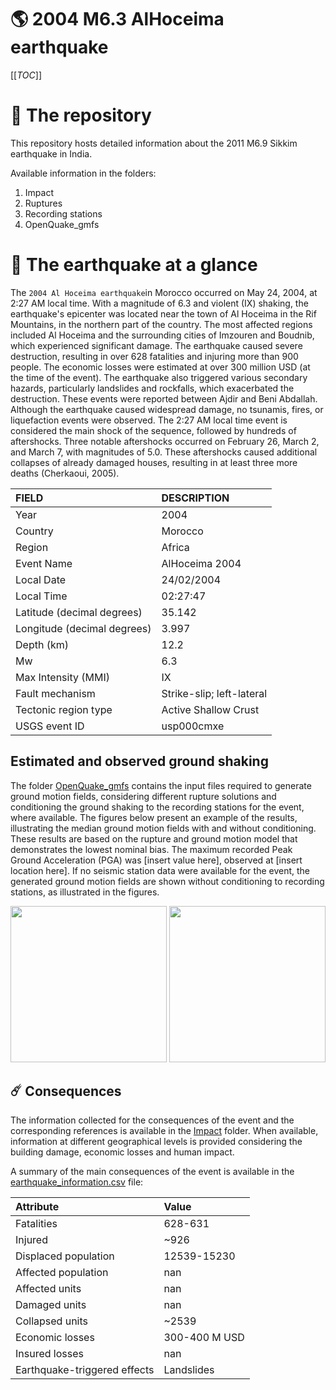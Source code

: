 # 🌎 2004 M6.3 AlHoceima earthquake
[[_TOC_]]

# 📂 The repository

This repository hosts detailed information about the 2011 M6.9 Sikkim earthquake in India.

Available information in the folders:

1. Impact
2. Ruptures
3. Recording stations
4. OpenQuake_gmfs


# 🚀 The earthquake at a glance 

The `2004 Al Hoceima earthquake`in Morocco occurred on May 24, 2004, at 2:27 AM local time. With a magnitude of 6.3 and violent (IX) shaking, the earthquake's epicenter was located near the town of Al Hoceima in the Rif Mountains, in the northern part of the country. The most affected regions included Al Hoceima and the surrounding cities of Imzouren and Boudnib, which experienced significant damage. The earthquake caused severe destruction, resulting in over 628 fatalities and injuring more than 900 people. The economic losses were estimated at over 300 million USD (at the time of the event). The earthquake also triggered various secondary hazards, particularly landslides and rockfalls, which exacerbated the destruction. These events were reported between Ajdir and Beni Abdallah. Although the earthquake caused widespread damage, no tsunamis, fires, or liquefaction events were observed. The 2:27 AM local time event is considered the main shock of the sequence, followed by hundreds of aftershocks. Three notable aftershocks occurred on February 26, March 2, and March 7, with magnitudes of 5.0. These aftershocks caused additional collapses of already damaged houses, resulting in at least three more deaths (Cherkaoui, 2005).

| FIELD | DESCRIPTION |
|:-------|:-------------|
| Year | 2004 |
| Country | Morocco |
| Region | Africa |
| Event Name | AlHoceima 2004 |
| Local Date | 24/02/2004 |
| Local Time | 02:27:47 |
| Latitude (decimal degrees) | 35.142 |
| Longitude (decimal degrees) | 3.997 |
| Depth (km) | 12.2 |
| Mw | 6.3 |
| Max Intensity (MMI) | IX |
| Fault mechanism | Strike-slip; left-lateral |
| Tectonic region type | Active Shallow Crust |
| USGS event ID | usp000cmxe |

## Estimated and observed ground shaking

The folder [OpenQuake_gmfs](./OpenQuake_gmfs/) contains the input files required to generate ground motion fields, considering different rupture solutions and conditioning the ground shaking to the recording stations for the event, where available. The figures below present an example of the results, illustrating the median ground motion fields with and without conditioning. These results are based on the rupture and ground motion model that demonstrates the lowest nominal bias. The maximum recorded Peak Ground Acceleration (PGA) was [insert value here], observed at [insert location here]. If no seismic station data were available for the event, the generated ground motion fields are shown without conditioning to recording stations, as illustrated in the figures.

<img src="./4_OpenQuake_gmfs/median_gmf_stations_none.png" height="250">
<img src="./4_OpenQuake_gmfs/median_gmf_stations_seismic.png" height="250">

## ☄️ Consequences

The information collected for the consequences of the event and the corresponding references is available in the [Impact](./Impact) folder. When available, information at different geographical levels is provided considering the building damage, economic losses and human impact.

A summary of the main consequences of the event is available in the [earthquake_information.csv](./earthquake_information.csv) file:

| Attribute | Value |
|:-------|:-------------|
| Fatalities | 628-631 |
| Injured | ~926 |
| Displaced population | 12539-15230 |
| Affected population | nan |
| Affected units | nan |
| Damaged units | nan |
| Collapsed units | ~2539  |
| Economic losses | 300-400 M USD |
| Insured losses | nan |
| Earthquake-triggered effects | Landslides |